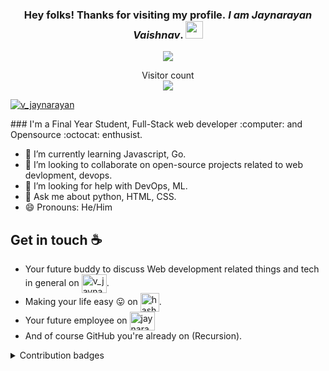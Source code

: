 <h3 align="center"> Hey folks! Thanks for visiting my profile.<em> I am Jaynarayan Vaishnav</em>.
  <img src="https://media.giphy.com/media/hvRJCLFzcasrR4ia7z/giphy.gif" width="28">
</h3>
<!-- Typing SVG by DenverCoder1 - https://github.com/DenverCoder1/readme-typing-svg -->
<p align="center"> 
    <a href="https://github.com/DenverCoder1/readme-typing-svg"><img src="https://readme-typing-svg.herokuapp.com?lines=Computer+Engineering+Student;Full-stack+Web+Developer;Open%20Source%20|%20DevOps%20|%20AI%20|%20Ml%20;&center=true&width=580&height=45"></a>
</p>
<p align="center"> 
  Visitor count<br>
  <img src="https://profile-counter.glitch.me/jaynarayan-vaishnav/count.svg" />
</p>
<p align="left"> <a href="https://twitter.com/intent/follow?screen_name=v_jaynarayan" target="blank"><img src="https://img.shields.io/twitter/follow/v_jaynarayan?logo=twitter&style=for-the-badge" alt="v_jaynarayan" /></a> </p>
### I'm a Final Year Student, Full-Stack web developer :computer: and Opensource :octocat: enthusist.

<!--- 🔭 I'm currently working on ... -->
- 🌱 I’m currently learning Javascript, Go.
- 👯 I’m looking to collaborate on open-source projects related to web devlopment, devops.
- 🤔 I’m looking for help with DevOps, ML.
- 💬 Ask me about python, HTML, CSS.
- 😄 Pronouns: He/Him

## Get in touch :coffee:

- Your future buddy to discuss Web development related things and tech in general on <a href="https://twitter.com/intent/follow?screen_name=v_jaynarayan" target="blank"><img align="center" src="https://raw.githubusercontent.com/rahuldkjain/github-profile-readme-generator/master/src/images/icons/Social/twitter.svg" alt="v_jaynarayan" height="30" width="40" /></a>.
- Making your life easy :stuck_out_tongue: on <a href="https://hashnode.com/@JaynarayanVaishnav" target="blank"><img align="center" src="https://seeklogo.com/images/H/hashnode-logo-B114767E70-seeklogo.com.png" alt="hashnode.com" height="30" width="30" /></a>.
- Your future employee on <a href="https://www.linkedin.com/in/jaynarayan-vaishnav-39620b149/" target="blank"><img align="center" src="https://raw.githubusercontent.com/rahuldkjain/github-profile-readme-generator/master/src/images/icons/Social/linked-in-alt.svg" alt="jaynarayan-vaishnav" height="30" width="40" /></a>
- And of course GitHub you're already on (Recursion).

<details>
  <summary>Contribution badges</summary>
  <p align ="center">
     <img src="https://github-readme-stats.vercel.app/api?username=jaynarayan-vaishnav&show_icons=true&locale=en" alt="jaynarayan-vaisshnav" width="48%"/>
     <img src ="https://github-readme-streak-stats.herokuapp.com?user=Jaynarayan-vaishnav" alt="jaynarayan-vaishnav" width="48%"/>
  </p>
</details>
<!-- programming languages 
<p align="center">
  <img src="https://img.shields.io/badge/Programming-Languages-HTML-blue.svg" alt="HTML" />
  <img src="https://img.shields.io/badge/Programming-Languages-CSS-blue.svg" alt="CSS" />
  <img src="https://img.shields.io/badge/Programming-Languages-Javascript-blue.svg" alt="Javascript" />
  <img src="https://img.shields.io/badge/Programming-Languages-Go-blue.svg" alt="Go" />
  <img src="https://img.shields.io/badge/Programming-Languages-Python-blue.svg" alt="Python" />
</p>
-->
